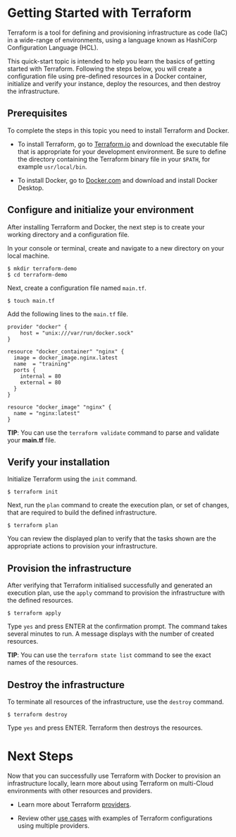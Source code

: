 # Getting Started with Terraform

Terraform is a tool for defining and provisioning infrastructure as code (IaC) in a wide-range of environments, using a language known as HashiCorp Configuration Language (HCL).  

This quick-start topic is intended to help you learn the basics of getting started with Terraform. Following the steps below, you will create a configuration file using pre-defined resources in a Docker container, initialize and verify your instance, deploy the resources, and then destroy the infrastructure. 

## Prerequisites

To complete the steps in this topic you need to install Terraform and Docker.

* To install Terraform, go to [Terraform.io](https://www.terraform.io/downloads.html) and download the executable file that is appropriate for your development environment. Be sure to define the directory containing the Terraform binary file in your `$PATH`, for example `usr/local/bin`. 

* To install Docker, go to [Docker.com](https://www.docker.com/products/docker-desktop) and download and install Docker Desktop. 

## Configure and initialize your environment 

After installing Terraform and Docker, the next step is to create your working directory and a configuration file.

In your console or terminal, create and navigate to a new directory on your local machine.

```shell
$ mkdir terraform-demo
$ cd terraform-demo
```

Next, create a configuration file named `main.tf`.

```shell
$ touch main.tf
```

Add the following lines to the `main.tf` file. 

```hcl
provider "docker" {
    host = "unix:///var/run/docker.sock"
}

resource "docker_container" "nginx" {
  image = docker_image.nginx.latest
  name  = "training"
  ports {
    internal = 80
    external = 80
  }
}

resource "docker_image" "nginx" {
  name = "nginx:latest"
}
```

**TIP**: You can use the `terraform validate` command to parse and validate your **main.tf** file. 

## Verify your installation

Initialize Terraform using the `init` command. 

```shell
$ terraform init
```

Next, run the `plan` command to create the execution plan, or set of changes, that are required to build the defined infrastructure. 

```shell
$ terraform plan
```
You can review the displayed plan to verify that the tasks shown are the appropriate actions to provision your infrastructure.

## Provision the infrastructure

After verifying that Terraform initialised successfully and generated an execution plan, use the `apply` command to provision the infrastructure with the defined resources.

```shell
$ terraform apply
```

Type `yes` and press ENTER at the confirmation prompt. The command takes several minutes to run. A message displays with the number of created resources.

**TIP**: You can use the `terraform state list` command to see the exact names of the resources.

## Destroy the infrastructure

To terminate all resources of the infrastructure, use the `destroy` command.

```shell
$ terraform destroy
```
 
Type `yes` and press ENTER. Terraform then destroys the resources.

# Next Steps 

Now that you can successfully use Terraform with Docker to provision an infrastructure locally, learn more about using Terraform on multi-Cloud environments with other resources and providers.

* Learn more about Terraform [providers](https://www.terraform.io/docs/providers/index.html).

* Review other [use cases](https://www.terraform.io/intro/use-cases.html) with examples of Terraform configurations using multiple providers.
